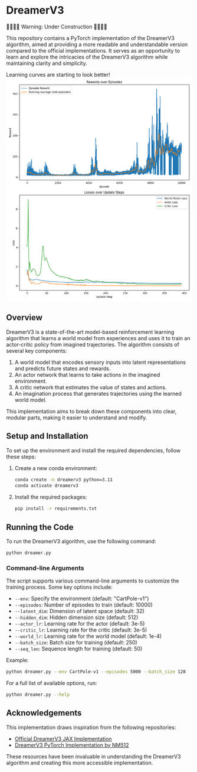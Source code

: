 # DreamerV3

🚫🚧👷‍♀️ Warning: Under Construction 👷‍♂️🚧🚫

This repository contains a PyTorch implementation of the DreamerV3 algorithm, aimed at providing a more readable and understandable version compared to the official implementations. It serves as an opportunity to learn and explore the intricacies of the DreamerV3 algorithm while maintaining clarity and simplicity.

Learning curves are starting to look better!
![dreamer_results](dreamer_results.png)

## Overview

DreamerV3 is a state-of-the-art model-based reinforcement learning algorithm that learns a world model from experiences and uses it to train an actor-critic policy from imagined trajectories. The algorithm consists of several key components:

1. A world model that encodes sensory inputs into latent representations and predicts future states and rewards.
2. An actor network that learns to take actions in the imagined environment.
3. A critic network that estimates the value of states and actions.
4. An imagination process that generates trajectories using the learned world model.

This implementation aims to break down these components into clear, modular parts, making it easier to understand and modify.

## Setup and Installation

To set up the environment and install the required dependencies, follow these steps:

1. Create a new conda environment:

    ```bash
    conda create -n dreamerv3 python=3.11
    conda activate dreamerv3
    ```

2. Install the required packages:

    ```bash
    pip install -r requirements.txt
    ```

## Running the Code

To run the DreamerV3 algorithm, use the following command:

```bash
python dreamer.py
```

### Command-line Arguments

The script supports various command-line arguments to customize the training process. Some key options include:

- `--env`: Specify the environment (default: "CartPole-v1")
- `--episodes`: Number of episodes to train (default: 10000)
- `--latent_dim`: Dimension of latent space (default: 32)
- `--hidden_dim`: Hidden dimension size (default: 512)
- `--actor_lr`: Learning rate for the actor (default: 3e-5)
- `--critic_lr`: Learning rate for the critic (default: 3e-5)
- `--world_lr`: Learning rate for the world model (default: 1e-4)
- `--batch_size`: Batch size for training (default: 250)
- `--seq_len`: Sequence length for training (default: 50)

Example:

```bash
python dreamer.py --env CartPole-v1 --episodes 5000 --batch_size 128
```

For a full list of available options, run:  

```bash
python dreamer.py --help
```

## Acknowledgements

This implementation draws inspiration from the following repositories:

- [Official DreamerV3 JAX Implementation](https://github.com/danijar/dreamerv3)
- [DreamerV3 PyTorch Implementation by NM512](https://github.com/NM512/dreamerv3-torch)

These resources have been invaluable in understanding the DreamerV3 algorithm and creating this more accessible implementation.
